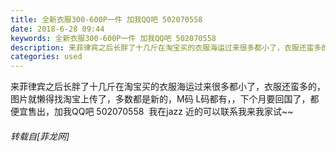 ```yaml
---
title: 全新衣服300-600P一件 加我QQ吧 502070558
date: 2018-6-28 09:44
keywords: 全新衣服300-600P一件 加我QQ吧 502070558
description: 来菲律宾之后长胖了十几斤在淘宝买的衣服海运过来很多都小了，衣服还蛮多的，图片就懒得找淘宝上传了，多数都是新的，M码 L码都有，，下个月要回国了，都便宜售出，加我QQ吧 502070558  我在jazz 近的可以联系我来我家试~~
categories: used
---
```

<td class="t_f" id="postmessage_1458657">

来菲律宾之后长胖了十几斤在淘宝买的衣服海运过来很多都小了，衣服还蛮多的，图片就懒得找淘宝上传了，多数都是新的，M码 L码都有，，下个月要回国了，都便宜售出，加我QQ吧 502070558  我在jazz 近的可以联系我来我家试~~</td>
###### 转载自[菲龙网]